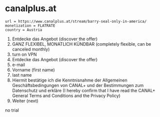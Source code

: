 # canalplus.at

~~~
url = https://www.canalplus.at/stream/barry-seal-only-in-america/
monetization = FLATRATE
country = Austria
~~~

1. Entdecke das Angebot (discover the offer)
2. GANZ FLEXIBEL, MONATLICH KÜNDBAR (completely flexible, can be canceled
   monthly)
3. turn on VPN
4. Entdecke das Angebot (discover the offer)
5. e-mail
6. Vorname (first name)
7. last name
8. Hiermit bestätige ich die Kenntnisnahme der Allgemeinen Geschäftsbedingungen
   von CANAL+ und der Bestimmungen zum Datenschutz und erkläre (I hereby confirm
   that I have read the CANAL+ General Terms and Conditions and the Privacy
   Policy)
9. Weiter (next)

no trial
